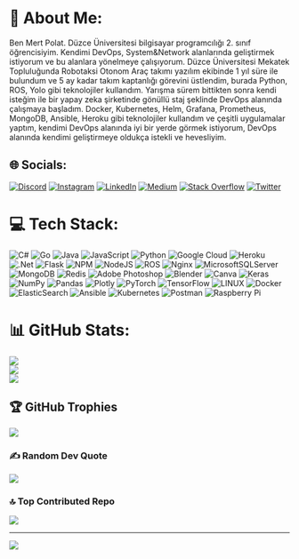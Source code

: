 # 💫 About Me:
Ben Mert Polat. Düzce Üniversitesi bilgisayar programcılığı 2. sınıf öğrencisiyim. Kendimi DevOps, System&Network alanlarında geliştirmek istiyorum ve bu alanlara yönelmeye çalışıyorum. Düzce Üniversitesi Mekatek Topluluğunda Robotaksi Otonom Araç takımı yazılım ekibinde 1 yıl süre ile bulundum ve 5 ay kadar takım kaptanlığı görevini üstlendim, burada Python, ROS, Yolo gibi teknolojiler kullandım. Yarışma sürem bittikten sonra kendi isteğim ile bir yapay zeka şirketinde gönüllü staj şeklinde DevOps alanında çalışmaya başladım. Docker, Kubernetes, Helm, Grafana, Prometheus, MongoDB, Ansible, Heroku gibi teknolojiler kullandım ve çeşitli uygulamalar yaptım, kendimi DevOps alanında iyi bir yerde görmek istiyorum, DevOps alanında kendimi geliştirmeye oldukça istekli ve hevesliyim. 


## 🌐 Socials:
[![Discord](https://img.shields.io/badge/Discord-%237289DA.svg?logo=discord&logoColor=white)](https://discord.gg/#7036) [![Instagram](https://img.shields.io/badge/Instagram-%23E4405F.svg?logo=Instagram&logoColor=white)](https://instagram.com/mertt.polat) [![LinkedIn](https://img.shields.io/badge/LinkedIn-%230077B5.svg?logo=linkedin&logoColor=white)](https://linkedin.com/in/mertt-polat) [![Medium](https://img.shields.io/badge/Medium-12100E?logo=medium&logoColor=white)](https://medium.com/@savana) [![Stack Overflow](https://img.shields.io/badge/-Stackoverflow-FE7A16?logo=stack-overflow&logoColor=white)](https://stackoverflow.com/users/16855444) [![Twitter](https://img.shields.io/badge/Twitter-%231DA1F2.svg?logo=Twitter&logoColor=white)](https://twitter.com/mertbadass) 

# 💻 Tech Stack:
![C#](https://img.shields.io/badge/c%23-%23239120.svg?style=for-the-badge&logo=c-sharp&logoColor=white) ![Go](https://img.shields.io/badge/go-%2300ADD8.svg?style=for-the-badge&logo=go&logoColor=white) ![Java](https://img.shields.io/badge/java-%23ED8B00.svg?style=for-the-badge&logo=java&logoColor=white) ![JavaScript](https://img.shields.io/badge/javascript-%23323330.svg?style=for-the-badge&logo=javascript&logoColor=%23F7DF1E) ![Python](https://img.shields.io/badge/python-3670A0?style=for-the-badge&logo=python&logoColor=ffdd54) ![Google Cloud](https://img.shields.io/badge/Google%20Cloud-%234285F4.svg?style=for-the-badge&logo=google-cloud&logoColor=white) ![Heroku](https://img.shields.io/badge/heroku-%23430098.svg?style=for-the-badge&logo=heroku&logoColor=white) ![.Net](https://img.shields.io/badge/.NET-5C2D91?style=for-the-badge&logo=.net&logoColor=white) ![Flask](https://img.shields.io/badge/flask-%23000.svg?style=for-the-badge&logo=flask&logoColor=white) ![NPM](https://img.shields.io/badge/NPM-%23000000.svg?style=for-the-badge&logo=npm&logoColor=white) ![NodeJS](https://img.shields.io/badge/node.js-6DA55F?style=for-the-badge&logo=node.js&logoColor=white) ![ROS](https://img.shields.io/badge/ros-%230A0FF9.svg?style=for-the-badge&logo=ros&logoColor=white) ![Nginx](https://img.shields.io/badge/nginx-%23009639.svg?style=for-the-badge&logo=nginx&logoColor=white) ![MicrosoftSQLServer](https://img.shields.io/badge/Microsoft%20SQL%20Sever-CC2927?style=for-the-badge&logo=microsoft%20sql%20server&logoColor=white) ![MongoDB](https://img.shields.io/badge/MongoDB-%234ea94b.svg?style=for-the-badge&logo=mongodb&logoColor=white) ![Redis](https://img.shields.io/badge/redis-%23DD0031.svg?style=for-the-badge&logo=redis&logoColor=white) ![Adobe Photoshop](https://img.shields.io/badge/adobephotoshop-%2331A8FF.svg?style=for-the-badge&logo=adobephotoshop&logoColor=white) ![Blender](https://img.shields.io/badge/blender-%23F5792A.svg?style=for-the-badge&logo=blender&logoColor=white) ![Canva](https://img.shields.io/badge/Canva-%2300C4CC.svg?style=for-the-badge&logo=Canva&logoColor=white) ![Keras](https://img.shields.io/badge/Keras-%23D00000.svg?style=for-the-badge&logo=Keras&logoColor=white) ![NumPy](https://img.shields.io/badge/numpy-%23013243.svg?style=for-the-badge&logo=numpy&logoColor=white) ![Pandas](https://img.shields.io/badge/pandas-%23150458.svg?style=for-the-badge&logo=pandas&logoColor=white) ![Plotly](https://img.shields.io/badge/Plotly-%233F4F75.svg?style=for-the-badge&logo=plotly&logoColor=white) ![PyTorch](https://img.shields.io/badge/PyTorch-%23EE4C2C.svg?style=for-the-badge&logo=PyTorch&logoColor=white) ![TensorFlow](https://img.shields.io/badge/TensorFlow-%23FF6F00.svg?style=for-the-badge&logo=TensorFlow&logoColor=white) ![LINUX](https://img.shields.io/badge/Linux-FCC624?style=for-the-badge&logo=linux&logoColor=black) ![Docker](https://img.shields.io/badge/docker-%230db7ed.svg?style=for-the-badge&logo=docker&logoColor=white) ![ElasticSearch](https://img.shields.io/badge/-ElasticSearch-005571?style=for-the-badge&logo=elasticsearch) ![Ansible](https://img.shields.io/badge/ansible-%231A1918.svg?style=for-the-badge&logo=ansible&logoColor=white) ![Kubernetes](https://img.shields.io/badge/kubernetes-%23326ce5.svg?style=for-the-badge&logo=kubernetes&logoColor=white) ![Postman](https://img.shields.io/badge/Postman-FF6C37?style=for-the-badge&logo=postman&logoColor=white) ![Raspberry Pi](https://img.shields.io/badge/-RaspberryPi-C51A4A?style=for-the-badge&logo=Raspberry-Pi)
# 📊 GitHub Stats:
![](https://github-readme-stats.vercel.app/api?username=mert2m&theme=dracula&hide_border=false&include_all_commits=true&count_private=true)<br/>
![](https://github-readme-streak-stats.herokuapp.com/?user=mert2m&theme=dracula&hide_border=false)<br/>
![](https://github-readme-stats.vercel.app/api/top-langs/?username=mert2m&theme=dracula&hide_border=false&include_all_commits=true&count_private=true&layout=compact)

## 🏆 GitHub Trophies
![](https://github-profile-trophy.vercel.app/?username=mert2m&theme=radical&no-frame=false&no-bg=false&margin-w=4)


### ✍️ Random Dev Quote
![](https://quotes-github-readme.vercel.app/api?type=horizontal&theme=radical)

### 🔝 Top Contributed Repo
![](https://github-contributor-stats.vercel.app/api?username=mert2m&limit=5&theme=tokyonight&combine_all_yearly_contributions=true)

---
[![](https://visitcount.itsvg.in/api?id=mert2m&icon=2&color=1)](https://visitcount.itsvg.in)

<!-- Proudly created with GPRM ( https://gprm.itsvg.in ) -->
